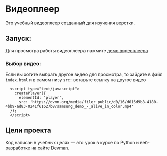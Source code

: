 # Видеоплеер

Это учебный видеоплеер созданный для изучения верстки.
## Запуск:

Для просмотра работы видеоплеера нажмите [демо видеоплеера](https://maksanikeev.github.io/video_pleer/)

### Выбор видео:

Если вы хотите выбрать другое видео для просмотра, то зайдите в файл `index.html`
и в самом низу `src:` вставьте ссылку на другое видео

```
  <script type="text/javascript">
    createPlayer({
      elementId: 'player',
      src: 'https://dvmn.org/media/filer_public/d0/16/d016d9b8-4180-4bb9-ad83-0241f61627b8/samsung_demo_-_alive_in_color.mp4'
  });
  </script>
```
## Цели проекта

Код написан в учебных целях — это урок в курсе по Python и веб-разработке на сайте [Devman](https://dvmn.org).